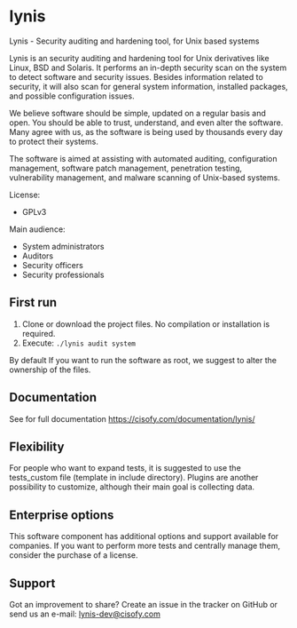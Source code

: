 lynis
=====

Lynis - Security auditing and hardening tool, for Unix based systems

Lynis is an security auditing and hardening tool for Unix derivatives like Linux, BSD and Solaris. It performs
an in-depth security scan on the system to detect software and security issues. Besides information related to
security, it will also scan for general system information, installed packages, and possible configuration
issues.

We believe software should be simple, updated on a regular basis and open. You should be able to trust, understand,
and even alter the software. Many agree with us, as the software is being used by thousands every day to protect
their systems.

The software is aimed at assisting with automated auditing, configuration management, software patch management,
penetration testing, vulnerability management, and malware scanning of Unix-based systems.

License:
- GPLv3

Main audience:
- System administrators
- Auditors
- Security officers
- Security professionals


## First run

1. Clone or download the project files. No compilation or installation is required.
2. Execute: `./lynis audit system`

By default
If you want to run the software as root, we suggest to alter the ownership of the files.


## Documentation
See for full documentation https://cisofy.com/documentation/lynis/

## Flexibility
For people who want to expand tests, it is suggested to use the tests_custom file (template in include directory).
Plugins are another possibility to customize, although their main goal is collecting data.

## Enterprise options
This software component has additional options and support available for companies. If you want to perform more
tests and centrally manage them, consider the purchase of a license.

## Support
Got an improvement to share? Create an issue in the tracker on GitHub or send us an e-mail: lynis-dev@cisofy.com

